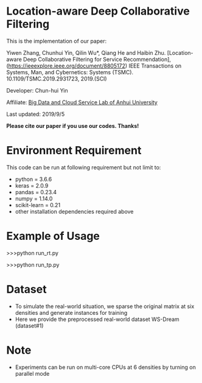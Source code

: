 
# Location-aware Deep Collaborative Filtering

This is the implementation of our paper:

Yiwen Zhang, Chunhui Yin, Qilin Wu*, Qiang He and Haibin Zhu. [Location-aware Deep Collaborative Filtering for Service Recommendation],(https://ieeexplore.ieee.org/document/8805172) IEEE Transactions on Systems, Man, and Cybernetics: Systems (TSMC). 10.1109/TSMC.2019.2931723, 2019.(SCI)

Developer: Chun-hui Yin

Affiliate: [Big Data and Cloud Service Lab of Anhui University](http://bigdata.ahu.edu.cn)

Last updated: 2019/9/5

**Please cite our paper if you use our codes. Thanks!** 

# Environment Requirement

This code can be run at following requirement but not limit to:
- python = 3.6.6
- keras = 2.0.9
- pandas = 0.23.4
- numpy = 1.14.0
- scikit-learn = 0.21
- other installation dependencies required above

# Example of Usage

&gt;&gt;&gt;python run_rt.py

&gt;&gt;&gt;python run_tp.py

# Dataset

- To simulate the real-world situation, we sparse the original matrix at six densities and generate instances for training
- Here we provide the preprocessed real-world dataset WS-Dream (dataset#1)

# Note

- Experiments can be run on multi-core CPUs at 6 densities by turning on parallel mode
